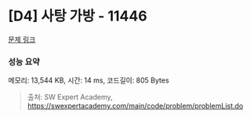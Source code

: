 # [D4] 사탕 가방 - 11446 

[문제 링크](https://swexpertacademy.com/main/code/problem/problemDetail.do?contestProbId=AXdHxTNqC2IDFAS5) 

### 성능 요약

메모리: 13,544 KB, 시간: 14 ms, 코드길이: 805 Bytes



> 출처: SW Expert Academy, https://swexpertacademy.com/main/code/problem/problemList.do